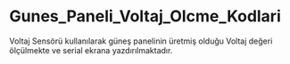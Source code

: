 # Gunes_Paneli_Voltaj_Olcme_Kodlari
 
 Voltaj Sensörü kullanılarak güneş panelinin üretmiş olduğu Voltaj değeri ölçülmekte ve serial ekrana yazdırılmaktadır.
